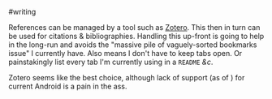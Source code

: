 #writing 

References can be managed by a tool such as [Zotero](https:://zotero.org). This then in turn can be used for citations & bibliographies. Handling this up-front is going to help in the long-run and avoids the "massive pile of vaguely-sorted bookmarks issue" I currently have. Also means I don't have to keep tabs open. Or painstakingly list every tab I'm currently using in a `README` _&c_.

Zotero seems like the best choice, although lack of support (as of ) for current Android is a pain in the ass.